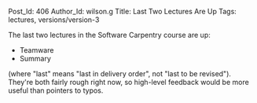 Post_Id: 406
Author_Id: wilson.g
Title: Last Two Lectures Are Up
Tags: lectures, versions/version-3

<p>The last two lectures in the Software Carpentry course are up:</p>
<ul>
<li>Teamware</li>
<li>Summary</li>
</ul>
<p>(where "last" means "last in delivery order", not "last to be revised").  They're both fairly rough right now, so high-level feedback would be more useful than pointers to typos.</p>
